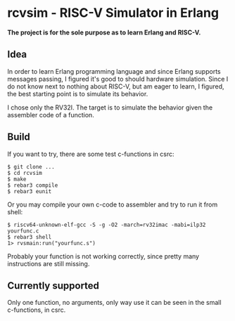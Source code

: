 # rcvsim - RISC-V Simulator in Erlang

**The project is for the sole purpose as to learn Erlang and RISC-V.**

## Idea

In order to learn Erlang programming language and since Erlang supports messages passing,
I figured it's good to should hardware simulation. Since I do not know next to nothing about
RISC-V, but am eager to learn, I figured, the best starting point is to simulate its behavior.

I chose only the RV32I. The target is to simulate the behavior given the assembler code of
a function.

## Build

If you want to try, there are some test c-functions in csrc:

~~~
$ git clone ...
$ cd rcvsim
$ make
$ rebar3 compile
$ rebar3 eunit
~~~

Or you may compile your own c-code to assembler and try to run it from shell:

~~~
$ riscv64-unknown-elf-gcc -S -g -O2 -march=rv32imac -mabi=ilp32 yourfunc.c
$ rebar3 shell
1> rvsmain:run("yourfunc.s")
~~~

Probably your function is not working correctly, 
since pretty many instructions are still missing.

## Currently supported

Only one function, no arguments, only way use it can be seen in the small c-functions,
in csrc.
